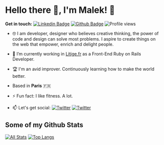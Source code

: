 # Hello there 👋, I'm Malek! 🦦

**Get in touch:**
[![Linkedin Badge](https://img.shields.io/badge/-malekkbenhalima-0072b1?style=flat&logo=Linkedin&logoColor=white&link=https://www.linkedin.com/in/malekbenhalima/)](https://www.linkedin.com/in/malekkbenhalima/) [![Github Badge](https://img.shields.io/badge/-malekkbenhalima-grey?style=flat&logo=github&logoColor=white&link=https://github.com/malekkbenhalima/)](https://www.github.com/malekkbenhalima/) ![Profile views](https://gpvc.arturio.dev/malekkbenhalima)


- 🤓  I am developer, designer who believes creative thinking, the power of code and design can solve most problems. I aspire to create things on the web that empower, enrich and delight people.
- 🔭  I’m currently working in [Litige.fr](https://www.litige.fr/) as a Front-End Ruby on Rails Developer. 
- 🏆  I'm an avid improver. Continuously learning how to make the world better.
- Based in **Paris** 🇫🇷
- ⚡  Fun fact: I like fitness. A lot.

- 📫 Let's get social: <a href="https://twitter.com/malekbenhalima"> <img src="https://img.shields.io/twitter/url?style=social&url=https%3A%2F%2Ftwitter.com%2Fmalekbenhalima" alt="Twitter"/></a> <a href="https://twitter.com/malekbenhalima"> <img src="https://img.shields.io/twitter/url?style=social&url=https%3A%2F%2Ftwitter.com%2Fmalekbenhalima" alt="Twitter"/></a>

## Some of my Github Stats
[![All Stats](https://github-readme-stats-axpwmfcg3.vercel.app/api?username=malekkbenhalima&show_icons=true&include_all_commits=true&count_private=true&hide=contribs)](https://github.com/malekkbenhalima/github-readme-stats)
[![Top Langs](https://github-readme-stats-axpwmfcg3.vercel.app/api/top-langs/?username=malekkbenhalima&layout=compact)](https://github.com/malekkbenhalima/github-readme-stats)
